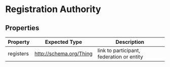 # Registration Authority

## Properties
|Property | Expected Type | Description|
|----|----|----|
|registers|http://schema.org/Thing|link to participant, federation or entity|

